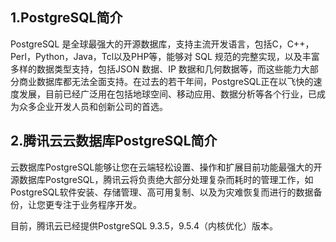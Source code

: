 ## 1.PostgreSQL简介

PostgreSQL 是全球最强大的开源数据库，支持主流开发语言，包括C，C++，Perl，Python，Java，Tcl以及PHP等，能够对 SQL 规范的完整实现，以及丰富多样的数据类型支持，包括JSON 数据、IP 数据和几何数据等，而这些能力大部分商业数据库都无法全面支持。在过去的若干年间，PostgreSQL正在以飞快的速度发展，目前已经广泛用在包括地球空间、移动应用、数据分析等各个行业，已成为众多企业开发人员和创新公司的首选。

## 2.腾讯云云数据库PostgreSQL简介
云数据库PostgreSQL能够让您在云端轻松设置、操作和扩展目前功能最强大的开源数据库PostgreSQL，腾讯云将负责绝大部分处理复杂而耗时的管理工作，如PostgreSQL软件安装、存储管理、高可用复制、以及为灾难恢复而进行的数据备份，让您更专注于业务程序开发。

目前，腾讯云已经提供PostgreSQL 9.3.5，9.5.4（内核优化）版本。